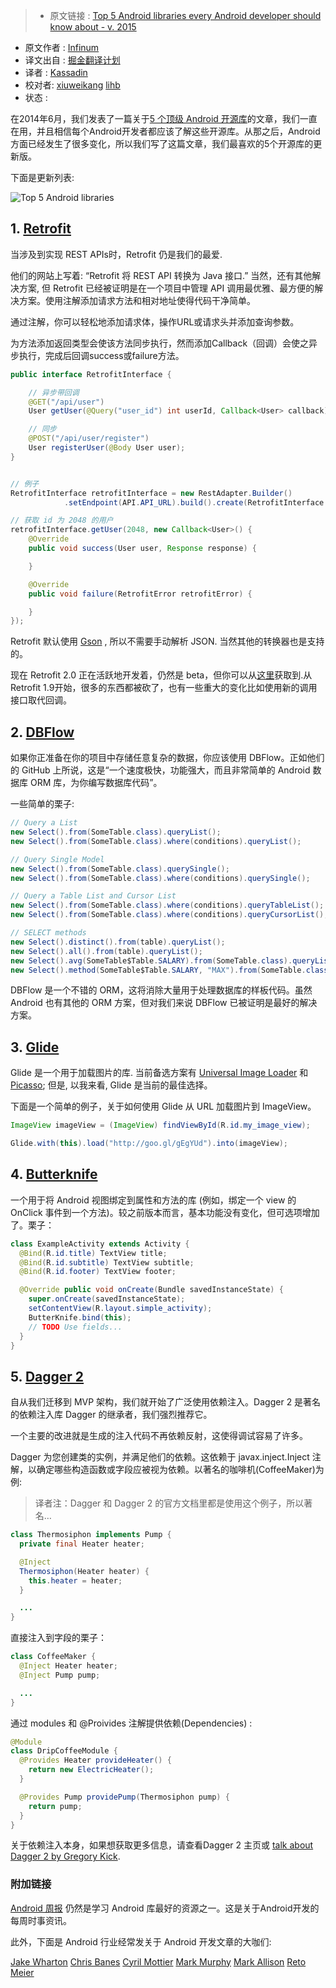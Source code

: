 > * 原文链接 : [Top 5 Android libraries every Android developer should know about - v. 2015](https://infinum.co/the-capsized-eight/articles/top-five-android-libraries-every-android-developer-should-know-about-v2015)
* 原文作者 : [Infinum](https://infinum.co/the-capsized-eight/author/ivan-kust)
* 译文出自 : [掘金翻译计划](https://github.com/xitu/gold-miner)
* 译者 : [Kassadin](https://github.com/kassadin)
* 校对者: [xiuweikang](https://github.com/xiuweikang) [lihb](https://github.com/lihb)
* 状态 : 

在2014年6月，我们发表了一篇关于[5 个顶级 Android 开源库](https://infinum.co/the-capsized-eight/articles/top-5-android-libraries-every-android-developer-should-know-about)的文章，我们一直在用，并且相信每个Android开发者都应该了解这些开源库。从那之后，Android方面已经发生了很多变化，所以我们写了这篇文章，我们最喜欢的5个开源库的更新版。

下面是更新列表:

![Top 5 Android libraries](https://s3.amazonaws.com/infinum.web.production/repository_items/files/000/000/308/original/top_5_android_libraries.png?1402486321)

## 1\. [Retrofit](https://github.com/square/retrofit/tree/version-one)

当涉及到实现 REST APIs时，Retrofit 仍是我们的最爱.

他们的网站上写着: “Retrofit 将 REST API 转换为 Java 接口.” 当然，还有其他解决方案, 但 Retrofit 已经被证明是在一个项目中管理 API 调用最优雅、最方便的解决方案。使用注解添加请求方法和相对地址使得代码干净简单。

通过注解，你可以轻松地添加请求体，操作URL或请求头并添加查询参数。

为方法添加返回类型会使该方法同步执行，然而添加Callback（回调）会使之异步执行，完成后回调success或failure方法。

```java
public interface RetrofitInterface {

    // 异步带回调
    @GET("/api/user")
    User getUser(@Query("user_id") int userId, Callback<User> callback);

    // 同步
    @POST("/api/user/register")
    User registerUser(@Body User user);
}


// 例子
RetrofitInterface retrofitInterface = new RestAdapter.Builder()
            .setEndpoint(API.API_URL).build().create(RetrofitInterface.class);

// 获取 id 为 2048 的用户
retrofitInterface.getUser(2048, new Callback<User>() {
    @Override
    public void success(User user, Response response) {

    }

    @Override
    public void failure(RetrofitError retrofitError) {

    }
});
```

Retrofit 默认使用 [Gson](https://code.google.com/p/google-gson/) , 所以不需要手动解析 JSON. 当然其他的转换器也是支持的。

现在 Retrofit 2.0 正在活跃地开发着，仍然是 beta，但你可以从[这里](http://square.github.io/retrofit/)获取到.从 Retrofit 1.9开始，很多的东西都被砍了，也有一些重大的变化比如使用新的调用接口取代回调。 

## 2\. [DBFlow](https://github.com/Raizlabs/DBFlow)

如果你正准备在你的项目中存储任意复杂的数据，你应该使用 DBFlow。正如他们的 GitHub 上所说，这是“一个速度极快，功能强大，而且非常简单的 Android 数据库 ORM 库，为你编写数据库代码”。

一些简单的栗子:

```java
// Query a List
new Select().from(SomeTable.class).queryList();
new Select().from(SomeTable.class).where(conditions).queryList();

// Query Single Model
new Select().from(SomeTable.class).querySingle();
new Select().from(SomeTable.class).where(conditions).querySingle();

// Query a Table List and Cursor List
new Select().from(SomeTable.class).where(conditions).queryTableList();
new Select().from(SomeTable.class).where(conditions).queryCursorList();

// SELECT methods
new Select().distinct().from(table).queryList();
new Select().all().from(table).queryList();
new Select().avg(SomeTable$Table.SALARY).from(SomeTable.class).queryList();
new Select().method(SomeTable$Table.SALARY, "MAX").from(SomeTable.class).queryList();

```

DBFlow 是一个不错的 ORM，这将消除大量用于处理数据库的样板代码。虽然 Android 也有其他的 ORM 方案，但对我们来说 DBFlow 已被证明是最好的解决方案。

## 3\. [Glide](https://github.com/bumptech/glide)

Glide 是一个用于加载图片的库. 当前备选方案有 [Universal Image Loader](https://github.com/nostra13/Android-Universal-Image-Loader) 和 [Picasso](https://github.com/square/picasso); 但是, 以我来看, Glide 是当前的最佳选择。

下面是一个简单的例子，关于如何使用 Glide 从 URL 加载图片到 ImageView。

```java
ImageView imageView = (ImageView) findViewById(R.id.my_image_view);

Glide.with(this).load("http://goo.gl/gEgYUd").into(imageView);

```


## 4\. [Butterknife](http://jakewharton.github.io/butterknife/)

一个用于将 Android 视图绑定到属性和方法的库 (例如，绑定一个 view 的 OnClick 事件到一个方法)。较之前版本而言，基本功能没有变化，但可选项增加了。栗子：

```java
class ExampleActivity extends Activity {
  @Bind(R.id.title) TextView title;
  @Bind(R.id.subtitle) TextView subtitle;
  @Bind(R.id.footer) TextView footer;

  @Override public void onCreate(Bundle savedInstanceState) {
    super.onCreate(savedInstanceState);
    setContentView(R.layout.simple_activity);
    ButterKnife.bind(this);
    // TODO Use fields...
  }
}

```


## 5\. [Dagger 2](http://google.github.io/dagger/)

自从我们迁移到 MVP 架构，我们就开始了广泛使用依赖注入。Dagger 2 是著名的依赖注入库 Dagger 的继承者，我们强烈推荐它。

一个主要的改进就是生成的注入代码不再依赖反射，这使得调试容易了许多。

Dagger 为您创建类的实例，并满足他们的依赖。这依赖于 javax.inject.Inject 注解，以确定哪些构造函数或字段应被视为依赖。以著名的咖啡机(CoffeeMaker)为例:

> 译者注：Dagger 和 Dagger 2 的官方文档里都是使用这个例子，所以著名…

```java
class Thermosiphon implements Pump {
  private final Heater heater;

  @Inject
  Thermosiphon(Heater heater) {
    this.heater = heater;
  }

  ...
}
```

直接注入到字段的栗子：

```java
class CoffeeMaker {
  @Inject Heater heater;
  @Inject Pump pump;

  ...
}

```

通过 modules 和 @Proivides 注解提供依赖(Dependencies) :

```java
@Module
class DripCoffeeModule {
  @Provides Heater provideHeater() {
    return new ElectricHeater();
  }

  @Provides Pump providePump(Thermosiphon pump) {
    return pump;
  }
}

```

关于依赖注入本身，如果想获取更多信息，请查看Dagger 2 主页或 [talk about Dagger 2 by Gregory Kick](https://www.youtube.com/watch?v=oK_XtfXPkqw).

### 附加链接

[Android 周报](http://androidweekly.net/) 仍然是学习 Android 库最好的资源之一。这是关于Android开发的每周时事资讯。

此外，下面是 Android 行业经常发关于 Android 开发文章的大咖们:

[Jake Wharton](https://twitter.com/JakeWharton) [Chris Banes](https://twitter.com/chrisbanes) [Cyril Mottier](https://twitter.com/cyrilmottier) [Mark Murphy](https://twitter.com/commonsguy) [Mark Allison](https://twitter.com/MarkIAllison) [Reto Meier](https://twitter.com/retomeier)
